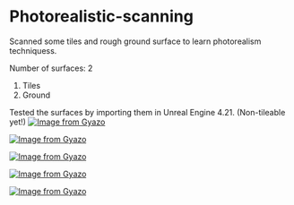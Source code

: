 # Photorealistic-scanning
Scanned some tiles and rough ground surface to learn photorealism techniquess. 

Number of surfaces: 2
1. Tiles
2. Ground

Tested the surfaces by importing them in Unreal Engine 4.21. (Non-tileable yet!)
[![Image from Gyazo](https://i.gyazo.com/b5396b4bd6701b7d68de35aef9c9bcec.png)](https://gyazo.com/b5396b4bd6701b7d68de35aef9c9bcec)


[![Image from Gyazo](https://i.gyazo.com/59cc22bf375e18b0f2c2c3004a2429a5.png)](https://gyazo.com/59cc22bf375e18b0f2c2c3004a2429a5)


[![Image from Gyazo](https://i.gyazo.com/e12e9b50fbdd1d191bdd74f596b66e80.png)](https://gyazo.com/e12e9b50fbdd1d191bdd74f596b66e80)


[![Image from Gyazo](https://i.gyazo.com/e4ce17f851912fdee1a91f67997b86d4.png)](https://gyazo.com/e4ce17f851912fdee1a91f67997b86d4)


[![Image from Gyazo](https://i.gyazo.com/136267f13b290539a879a0e9544be069.png)](https://gyazo.com/136267f13b290539a879a0e9544be069)
